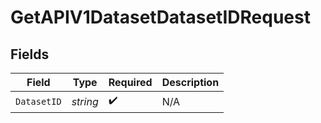 # GetAPIV1DatasetDatasetIDRequest


## Fields

| Field              | Type               | Required           | Description        |
| ------------------ | ------------------ | ------------------ | ------------------ |
| `DatasetID`        | *string*           | :heavy_check_mark: | N/A                |